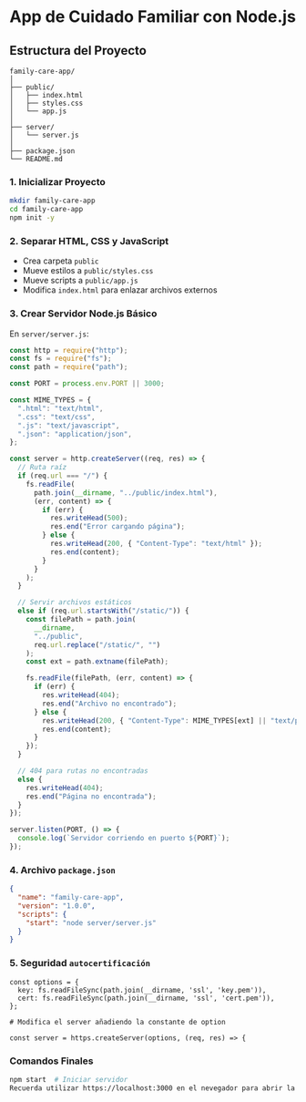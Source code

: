 # App de Cuidado Familiar con Node.js

## Estructura del Proyecto

```
family-care-app/
│
├── public/
│   ├── index.html
│   ├── styles.css
│   └── app.js
│
├── server/
│   └── server.js
│
├── package.json
└── README.md
```

### 1. Inicializar Proyecto

```bash
mkdir family-care-app
cd family-care-app
npm init -y
```

### 2. Separar HTML, CSS y JavaScript

- Crea carpeta `public`
- Mueve estilos a `public/styles.css`
- Mueve scripts a `public/app.js`
- Modifica `index.html` para enlazar archivos externos

### 3. Crear Servidor Node.js Básico

En `server/server.js`:

```javascript
const http = require("http");
const fs = require("fs");
const path = require("path");

const PORT = process.env.PORT || 3000;

const MIME_TYPES = {
  ".html": "text/html",
  ".css": "text/css",
  ".js": "text/javascript",
  ".json": "application/json",
};

const server = http.createServer((req, res) => {
  // Ruta raíz
  if (req.url === "/") {
    fs.readFile(
      path.join(__dirname, "../public/index.html"),
      (err, content) => {
        if (err) {
          res.writeHead(500);
          res.end("Error cargando página");
        } else {
          res.writeHead(200, { "Content-Type": "text/html" });
          res.end(content);
        }
      }
    );
  }

  // Servir archivos estáticos
  else if (req.url.startsWith("/static/")) {
    const filePath = path.join(
      __dirname,
      "../public",
      req.url.replace("/static/", "")
    );
    const ext = path.extname(filePath);

    fs.readFile(filePath, (err, content) => {
      if (err) {
        res.writeHead(404);
        res.end("Archivo no encontrado");
      } else {
        res.writeHead(200, { "Content-Type": MIME_TYPES[ext] || "text/plain" });
        res.end(content);
      }
    });
  }

  // 404 para rutas no encontradas
  else {
    res.writeHead(404);
    res.end("Página no encontrada");
  }
});

server.listen(PORT, () => {
  console.log(`Servidor corriendo en puerto ${PORT}`);
});
```

### 4. Archivo `package.json`

```json
{
  "name": "family-care-app",
  "version": "1.0.0",
  "scripts": {
    "start": "node server/server.js"
  }
}
```

### 5. Seguridad `autocertificación`
```
const options = {
  key: fs.readFileSync(path.join(__dirname, 'ssl', 'key.pem')),
  cert: fs.readFileSync(path.join(__dirname, 'ssl', 'cert.pem')),
};

# Modifica el server añadiendo la constante de option

const server = https.createServer(options, (req, res) => {
```

### Comandos Finales

```bash
npm start  # Iniciar servidor
Recuerda utilizar https://localhost:3000 en el nevegador para abrir la pagina principal
```
